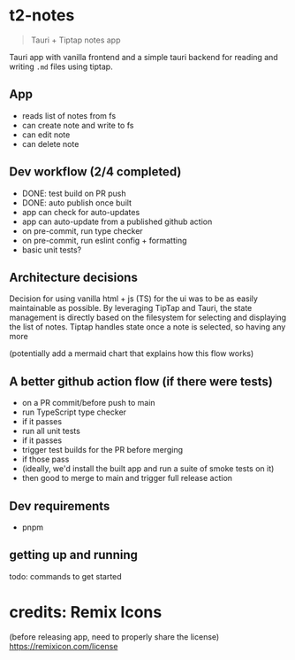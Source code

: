 # t2-notes

> Tauri + Tiptap notes app

Tauri app with vanilla frontend and a simple tauri backend for reading and writing `.md` files using tiptap.

## App

- reads list of notes from fs
- can create note and write to fs
- can edit note
- can delete note

## Dev workflow (2/4 completed)

- DONE: test build on PR push
- DONE: auto publish once built
- app can check for auto-updates
- app can auto-update from a published github action
- on pre-commit, run type checker
- on pre-commit, run eslint config + formatting
- basic unit tests?

## Architecture decisions

Decision for using vanilla html + js (TS) for the ui was to be as easily maintainable as possible. By leveraging TipTap and Tauri, the state management is directly based on the filesystem for selecting and displaying the list of notes. Tiptap handles state once a note is selected, so having any more

(potentially add a mermaid chart that explains how this flow works)

## A better github action flow (if there were tests)

- on a PR commit/before push to main
- run TypeScript type checker
- if it passes
- run all unit tests
- if it passes
- trigger test builds for the PR before merging
- if those pass
- (ideally, we'd install the built app and run a suite of smoke tests on it)
- then good to merge to main and trigger full release action

## Dev requirements

- pnpm

## getting up and running

todo: commands to get started

# credits: Remix Icons

(before releasing app, need to properly share the license)
https://remixicon.com/license
